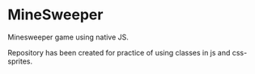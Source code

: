 # MineSweeper
Minesweeper game using native JS.

Repository has been created for practice of using classes in js and css-sprites.


